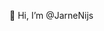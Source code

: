 👋 Hi, I’m @JarneNijs

<!---
JarneNijs/JarneNijs is a ✨ special ✨ repository because its `README.md` (this file) appears on your GitHub profile.
You can click the Preview link to take a look at your changes.
--->
